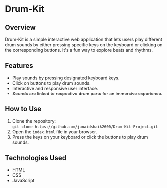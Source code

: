 # Drum-Kit

## Overview
Drum-Kit is a simple interactive web application that lets users play different drum sounds by either pressing specific keys on the keyboard or clicking on the corresponding buttons. It's a fun way to explore beats and rhythms.

## Features
- Play sounds by pressing designated keyboard keys.
- Click on buttons to play drum sounds.
- Interactive and responsive user interface.
- Sounds are linked to respective drum parts for an immersive experience.

## How to Use
1. Clone the repository:  
   `git clone https://github.com/junaidshaik2600/Drum-Kit-Project.git`
2. Open the `index.html` file in your browser.
3. Press the keys on your keyboard or click the buttons to play drum sounds.

## Technologies Used
- HTML
- CSS
- JavaScript
